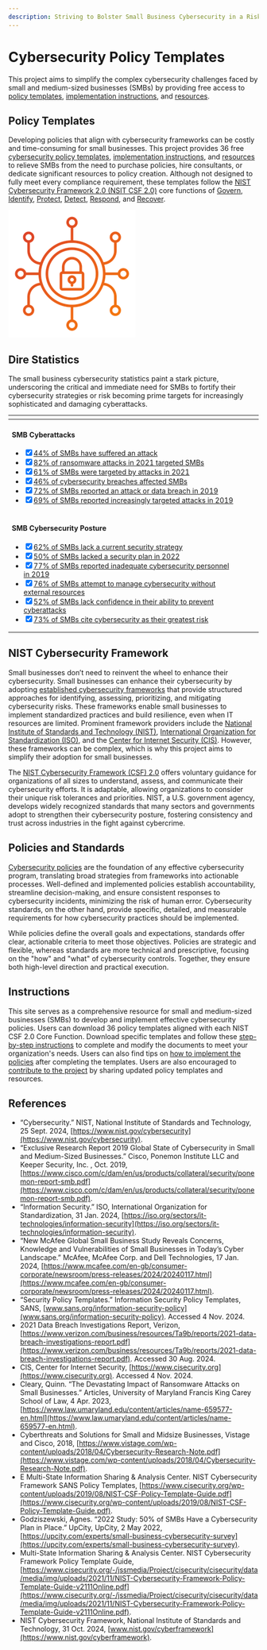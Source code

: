 ```yaml
---
description: Striving to Bolster Small Business Cybersecurity in a Risky World
---
```


# Cybersecurity Policy Templates

This project aims to simplify the complex cybersecurity challenges faced by small and medium-sized businesses (SMBs) by providing free access to [policy templates](pages/overview/template-overview.md), [implementation instructions](/pages/implementation/implementation.md), and [resources](pages/resources/resources.md).

## Policy Templates

Developing policies that align with cybersecurity frameworks can be costly and time-consuming for small businesses. This project provides 36 free [cybersecurity policy templates](pages/overview/template-overview.md), [implementation instructions](/pages/implementation/implementation.md), and [resources](pages/resources/resources.md) to relieve SMBs from the need to purchase policies, hire consultants, or dedicate significant resources to policy creation. Although not designed to fully meet every compliance requirement, these templates follow the [NIST Cybersecurity Framework 2.0 (NSIT CSF 2.0)](https://www.nist.gov/cyberframework) core functions of [Govern](pages/govern/govern.md), [Identify](pages/identify/identify.md), [Protect](pages/protect/protect.md), [Detect](pages/detect/detect.md), [Respond](pages/respond/respond.md), and [Recover](pages/recover/).

![Bolstering SMB Cybersecurity](img/icon.png)

## Dire Statistics

The small business cybersecurity statistics paint a stark picture, underscoring the critical and immediate need for SMBs to fortify their cybersecurity strategies or risk becoming prime targets for increasingly sophisticated and damaging cyberattacks.

<table data-card-size="large" data-view="cards"><thead><tr><th></th><th data-hidden></th><th data-hidden></th><th data-hidden data-card-target data-type="content-ref"></th></tr></thead><tbody><tr><td><h4>SMB Cyberattacks</h4><ul class="contains-task-list"><li><input type="checkbox" checked><a href="https://www.mcafee.com/en-gb/consumer-corporate/newsroom/press-releases/2024/20240117.html">44% of SMBs have suffered an attack</a></li><li><input type="checkbox" checked><a href="https://www.law.umaryland.edu/content/articles/name-659577-en.html">82% of ransomware attacks in 2021 targeted SMBs</a></li><li><input type="checkbox" checked><a href="https://www.mcafee.com/en-gb/consumer-corporate/newsroom/press-releases/2024/20240117.html">61% of SMBs were targeted by attacks in 2021</a></li><li><input type="checkbox" checked><a href="https://www.verizon.com/business/resources/Ta9b/reports/2021-data-breach-investigations-report.pdf">46% of cybersecurity breaches affected SMBs</a></li><li><input type="checkbox" checked><a href="https://www.cisco.com/c/dam/en/us/products/collateral/security/ponemon-report-smb.pdf">72% of SMBs reported an attack or data breach in 2019</a></li><li><input type="checkbox" checked><a href="https://www.cisco.com/c/dam/en/us/products/collateral/security/ponemon-report-smb.pdf">69% of SMBs reported increasingly targeted attacks in 2019</a></li></ul></td><td></td><td></td><td></td></tr><tr><td><h4>SMB Cybersecurity Posture</h4><ul class="contains-task-list"><li><input type="checkbox" checked><a href="https://www.vistage.com/wp-content/uploads/2018/04/Cybersecurity-Research-Note.pdf">62% of SMBs lack a current security strategy</a></li><li><input type="checkbox" checked><a href="https://upcity.com/experts/small-business-cybersecurity-surve">50% of SMBs lacked a security plan in 2022</a></li><li><input type="checkbox" checked><a href="https://www.cisco.com/c/dam/en/us/products/collateral/security/ponemon-report-smb.pdf">77% of SMBs reported inadequate cybersecurity personnel in 2019</a></li><li><input type="checkbox" checked><a href="https://www.vistage.com/wp-content/uploads/2018/04/Cybersecurity-Research-Note.pdf">76% of SMBs attempt to manage cybersecurity without external resources</a></li><li><input type="checkbox" checked><a href="https://www.mcafee.com/en-gb/consumer-corporate/newsroom/press-releases/2024/20240117.html">52% of SMBs lack confidence in their ability to prevent cyberattacks</a></li><li><input type="checkbox" checked><a href="https://www.mcafee.com/en-gb/consumer-corporate/newsroom/press-releases/2024/20240117.html">73% of SMBs cite cybersecurity as their greatest risk</a></li></ul></td><td></td><td></td><td></td></tr></tbody></table>

## NIST Cybersecurity Framework

Small businesses don’t need to reinvent the wheel to enhance their cybersecurity. Small businesses can enhance their cybersecurity by adopting [established cybersecurity frameworks](pages/resources/frameworks.md) that provide structured approaches for identifying, assessing, prioritizing, and mitigating cybersecurity risks. These frameworks enable small businesses to implement standardized practices and build resilience, even when IT resources are limited. Prominent framework providers include the [National Institute of Standards and Technology (NIST)](https://www.nist.gov/cybersecurity), [International Organization for Standardization (ISO)](https://iso.org/sectors/it-technologies/information-security), and the [Center for Internet Security (CIS)](https://www.cisecurity.org). However, these frameworks can be complex, which is why this project aims to simplify their adoption for small businesses.

The [NIST Cybersecurity Framework (CSF) 2.0](/pages/framework/framework.md) offers voluntary guidance for organizations of all sizes to understand, assess, and communicate their cybersecurity efforts. It is adaptable, allowing organizations to consider their unique risk tolerances and priorities. NIST, a U.S. government agency, develops widely recognized standards that many sectors and governments adopt to strengthen their cybersecurity posture, fostering consistency and trust across industries in the fight against cybercrime.

## Policies and Standards

[Cybersecurity policies](/pages/overview/template-overview.md) are the foundation of any effective cybersecurity program, translating broad strategies from frameworks into actionable processes. Well-defined and implemented policies establish accountability, streamline decision-making, and ensure consistent responses to cybersecurity incidents, minimizing the risk of human error. Cybersecurity standards, on the other hand, provide specific, detailed, and measurable requirements for how cybersecurity practices should be implemented.

While policies define the overall goals and expectations, standards offer clear, actionable criteria to meet those objectives. Policies are strategic and flexible, whereas standards are more technical and prescriptive, focusing on the "how" and "what" of cybersecurity controls. Together, they ensure both high-level direction and practical execution.

## Instructions

This site serves as a comprehensive resource for small and medium-sized businesses (SMBs) to develop and implement effective cybersecurity policies. Users can download 36 policy templates aligned with each NIST CSF 2.0 Core Function. Download specific templates and follow these [step-by-step instructions](/pages/instructions/instructions.md) to complete and modify the documents to meet your organization's needs. Users can also find tips on [how to implement the policies](/pages/implementation/implementation.md) after completing the templates. Users are also encouraged to [contribute to the project](/pages/collaboration/collaboration.md) by sharing updated policy templates and resources.

## References

* “Cybersecurity.” NIST, National Institute of Standards and Technology, 25 Sept. 2024, [https://www.nist.gov/cybersecurity](https://www.nist.gov/cybersecurity).
* “Exclusive Research Report 2019 Global State of Cybersecurity in Small and Medium-Sized Businesses.” Cisco, Ponemon Institute LLC and Keeper Security, Inc. , Oct. 2019, [https://www.cisco.com/c/dam/en/us/products/collateral/security/ponemon-report-smb.pdf](https://www.cisco.com/c/dam/en/us/products/collateral/security/ponemon-report-smb.pdf).
* “Information Security.” ISO, International Organization for Standardization, 31 Jan. 2024, [https://iso.org/sectors/it-technologies/information-security](https://iso.org/sectors/it-technologies/information-security).
* “New McAfee Global Small Business Study Reveals Concerns, Knowledge and Vulnerabilities of Small Businesses in Today’s Cyber Landscape.” McAfee, McAfee Corp. and Dell Technologies, 17 Jan. 2024, [https://www.mcafee.com/en-gb/consumer-corporate/newsroom/press-releases/2024/20240117.html](https://www.mcafee.com/en-gb/consumer-corporate/newsroom/press-releases/2024/20240117.html).
* “Security Policy Templates.” Information Security Policy Templates, SANS, [www.sans.org/information-security-policy](www.sans.org/information-security-policy). Accessed 4 Nov. 2024.
* 2021 Data Breach Investigations Report, Verizon, [https://www.verizon.com/business/resources/Ta9b/reports/2021-data-breach-investigations-report.pdf](https://www.verizon.com/business/resources/Ta9b/reports/2021-data-breach-investigations-report.pdf). Accessed 30 Aug. 2024.
* CIS, Center for Internet Security, [https://www.cisecurity.org](https://www.cisecurity.org). Accessed 4 Nov. 2024.
* Cleary, Quinn. “The Devastating Impact of Ransomware Attacks on Small Businesses.” Articles, University of Maryland Francis King Carey School of Law, 4 Apr. 2023, [https://www.law.umaryland.edu/content/articles/name-659577-en.html](https://www.law.umaryland.edu/content/articles/name-659577-en.html).
* Cyberthreats and Solutions for Small and Midsize Businesses, Vistage and Cisco, 2018, [https://www.vistage.com/wp-content/uploads/2018/04/Cybersecurity-Research-Note.pdf](https://www.vistage.com/wp-content/uploads/2018/04/Cybersecurity-Research-Note.pdf).
* E Multi-State Information Sharing & Analysis Center. NIST Cybersecurity Framework SANS Policy Templates, [https://www.cisecurity.org/wp-content/uploads/2019/08/NIST-CSF-Policy-Template-Guide.pdf](https://www.cisecurity.org/wp-content/uploads/2019/08/NIST-CSF-Policy-Template-Guide.pdf).
* Godziszewski, Agnes. “2022 Study: 50% of SMBs Have a Cybersecurity Plan in Place.” UpCity, UpCity, 2 May 2022, [https://upcity.com/experts/small-business-cybersecurity-survey](https://upcity.com/experts/small-business-cybersecurity-survey).
* Multi-State Information Sharing & Analysis Center. NIST Cybersecurity Framework Policy Template Guide, [https://www.cisecurity.org/-/jssmedia/Project/cisecurity/cisecurity/data/media/img/uploads/2021/11/NIST-Cybersecurity-Framework-Policy-Template-Guide-v2111Online.pdf](https://www.cisecurity.org/-/jssmedia/Project/cisecurity/cisecurity/data/media/img/uploads/2021/11/NIST-Cybersecurity-Framework-Policy-Template-Guide-v2111Online.pdf).
* NIST Cybersecurity Framework, National Institute of Standards and Technology, 31 Oct. 2024, [www.nist.gov/cyberframework](https://www.nist.gov/cyberframework).

